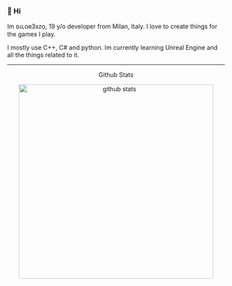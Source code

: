 ### 🥀 Hi
Im ᴅᴊʟᴏʀ3xᴢᴏ, 19 y/o developer from Milan, Italy. I love to create things for the games I play. 

I mostly use C++, C# and python. Im currently learning Unreal Engine and all the things related to it.
 
---
<p align="center">Github Stats</p>

<p align="center">
    <img src="https://github-readme-stats.vercel.app/api?username=djlorenzouasset&show_icons=true&hide_border=true&line_height=27&count_private=true&hide_title=true&text_color=c9cacc&icon_color=2bbc8a&bg_color=0d1117" alt="github stats" width="450">
</p>
